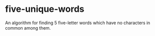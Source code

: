 # five-unique-words
An algorithm for finding 5 five-letter words which have no characters in common among them.
